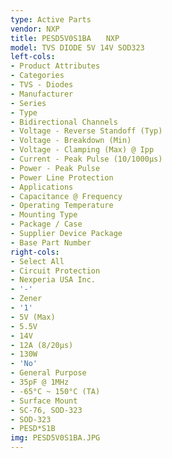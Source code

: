 ```yaml
---
type: Active Parts
vendor: NXP
title: PESD5V0S1BA　　NXP
model: TVS DIODE 5V 14V SOD323
left-cols:
- Product Attributes
- Categories
- TVS - Diodes
- Manufacturer
- Series
- Type
- Bidirectional Channels
- Voltage - Reverse Standoff (Typ)
- Voltage - Breakdown (Min)
- Voltage - Clamping (Max) @ Ipp
- Current - Peak Pulse (10/1000µs)
- Power - Peak Pulse
- Power Line Protection
- Applications
- Capacitance @ Frequency
- Operating Temperature
- Mounting Type
- Package / Case
- Supplier Device Package
- Base Part Number
right-cols:
- Select All
- Circuit Protection
- Nexperia USA Inc.
- '-'
- Zener
- '1'
- 5V (Max)
- 5.5V
- 14V
- 12A (8/20µs)
- 130W
- 'No'
- General Purpose
- 35pF @ 1MHz
- -65°C ~ 150°C (TA)
- Surface Mount
- SC-76, SOD-323
- SOD-323
- PESD*S1B
img: PESD5V0S1BA.JPG
---
```

